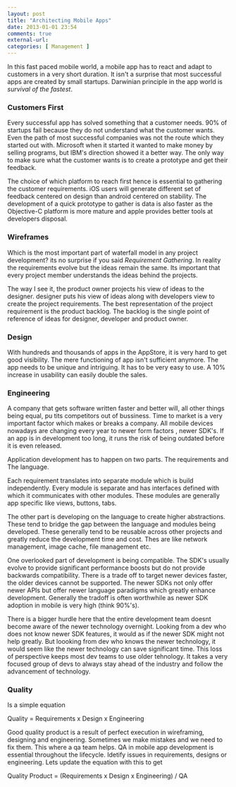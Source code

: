 ```yaml
---
layout: post
title: "Architecting Mobile Apps"
date: 2013-01-01 23:54
comments: true
external-url: 
categories: [ Management ]
---
```


In this fast paced mobile world, a mobile app has to react and adapt to customers in a very short duration. It isn't a surprise that most successful apps are created by small startups. Darwinian principle in the app world is *survival of the fastest*.

### Customers First

Every successful app has solved something that a customer needs. 90% of startups fail because they do not understand what the customer wants. Even the path of most successful companies was not the route which they started out with. Microsoft when it started it wanted to make money by selling programs, but IBM's direction showed it a better way. The only way to make sure what the customer wants is to create a prototype and get their feedback.

The choice of which platform to reach first hence is essential to gathering the customer requirements. iOS users will generate different set of feedback centered on design than android centered on stability. The development of a quick prototype to gather is data is also faster as the Objective-C platform is more mature and apple provides better tools at developers disposal.

### Wireframes

Which is the most important part of waterfall model in any project development? its no surprise if you said *Requirement Gathering*. In reality the requirements evolve but the ideas remain the same. Its important that every project member understands the ideas behind the projects. 

The way I see it, the product owner projects his view of ideas to the designer. designer puts his view of ideas along with developers view to create the project requirements. The best representation of the project requirement is the product backlog. The backlog is the single point of reference of ideas for designer, developer and product owner.

### Design

With hundreds and thousands of apps in the AppStore, it is very hard to get good visibility. The mere functioning of app isn't sufficient anymore. The app needs to be unique and intriguing. It has to be very easy to use. A 10% increase in usability can easily double the sales.

### Engineering

A company that gets software written faster and better will, all other things being equal, pu tits competitors out of bussiness. Time to market is a very important factor which makes or breaks a company. All mobile devices nowadays are changing every year to newer form factors , newer SDK's. If an app is in development too long, it runs the risk of being outdated before it is even released. 

Application development has to happen on two parts. The requirements and The language.

Each requirement translates into separate module which is build independently. Every module is separate and has interfaces defined with which it communicates with other modules. These modules are generally app specific like views, buttons, tabs.

The other part is developing on the language to create higher abstractions. These tend to bridge the gap between the language and modules being developed. These generally tend to be reusable across other projects and greatly reduce the development time and cost. Thes are like network management, image cache, file management etc.

One overlooked part of development is being compatible. The SDK's usually evolve to provide significant performance boosts but do not provide backwards compatibility. There is a trade off to target newer devices faster, the older devices cannot be supported. The newer SDKs not only offer newer APIs but offer newer language paradigms which greatly enhance development. Generally the tradoff is often worthwhile as newer SDK adoption in mobile is very high (think 90%'s). 

There is a bigger hurdle here that the entire development team doesnt become aware of the newer technology overnight. Looking from a dev who does not know newer SDK features, it would as if the newer SDK might not help greatly. But loooking from dev who knows the newer technology, it would seem like the newer technology can save significant time. This loss of perspective keeps most dev teams to use older tehnology. It takes a very focused group of devs to always stay ahead of the industry and follow the advancement of technology.

### Quality

Is a simple equation

Quality = Requirements x Design x Engineering

Good quality product is a result of perfect execution in wireframing, designing and engineering. Sometimes we make mistakes and we need to fix them. This where a qa team helps. QA in mobile app development is essential throughout the lifecycle. Idetify issues in requirements, designs or engineering. Lets update the equation with this to get

Quality Product = (Requirements x Design x Engineering) / QA



